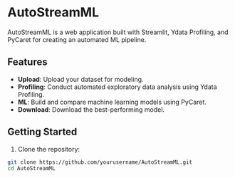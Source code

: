 # AutoStreamML

AutoStreamML is a web application built with Streamlit, Ydata Profiling, and PyCaret for creating an automated ML pipeline.

## Features

- **Upload**: Upload your dataset for modeling.
- **Profiling**: Conduct automated exploratory data analysis using Ydata Profiling.
- **ML**: Build and compare machine learning models using PyCaret.
- **Download**: Download the best-performing model.

## Getting Started

1. Clone the repository:

```bash
git clone https://github.com/yourusername/AutoStreamML.git
cd AutoStreamML
